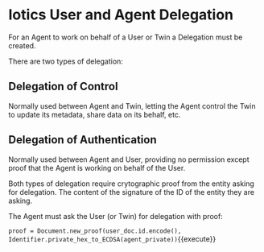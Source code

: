 # Iotics User and Agent Delegation

For an Agent to work on behalf of a User or Twin a Delegation must be created.

There are two types of delegation:

## Delegation of Control

Normally used between Agent and Twin, letting the Agent control the Twin to update its metadata, share data on its behalf, etc.  

## Delegation of Authentication 

Normally used between Agent and User, providing no permission except proof that the Agent is working on behalf of the User.

Both types of delegation require crytographic proof from the entity asking for delegation. The content of the signature of the ID of the entity they are asking.

The Agent must ask the User (or Twin) for delegation with proof:

`proof = Document.new_proof(user_doc.id.encode(), Identifier.private_hex_to_ECDSA(agent_private))`{{execute}}
